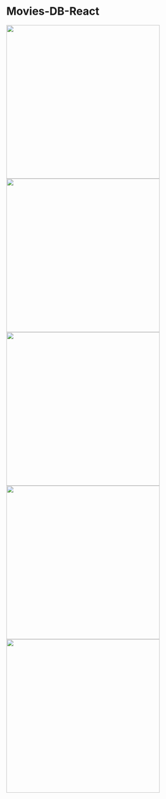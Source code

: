 # Movies-DB-React
<img width="400" src="https://github.com/5elmy/Movies-DB-React/assets/115832929/ee49cef1-1a0f-442e-8f0d-2d6427c902ec"/>
<img width="400" src="https://github.com/5elmy/Movies-DB-React/assets/115832929/61c878ae-7835-410e-9097-4bb805225bec"/>
<img width="400" src="https://github.com/5elmy/Movies-DB-React/assets/115832929/3fda4767-edde-49e5-9d17-cd530dbee57b"/>
<img  width="400" src="https://github.com/5elmy/Movies-DB-React/assets/115832929/091ba1d1-b2ce-43b4-a882-da61e6d9ba86"/>
<img width="400" src="https://github.com/5elmy/Movies-DB-React/assets/115832929/57a2863c-a398-400e-bdff-d0ef74c4e95d"/>
